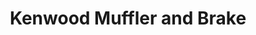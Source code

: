 ---
title: "Kenwood Muffler and Brake"
url: /duluth/kenwood-muffler-and-brake/
shop: Autowerkstatt
---